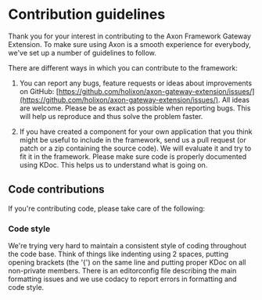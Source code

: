 # Contribution guidelines

Thank you for your interest in contributing to the Axon Framework Gateway Extension. To make sure using Axon is a smooth experience for
everybody, we've set up a number of guidelines to follow.

There are different ways in which you can contribute to the framework:

  1. You can report any bugs, feature requests or ideas about improvements on GitHub: [https://github.com/holixon/axon-gateway-extension/issues/](https://github.com/holixon/axon-gateway-extension/issues/).
  All ideas are welcome. Please be as exact as possible when reporting bugs. This will help us reproduce and thus solve the problem faster.
  
  2. If you have created a component for your own application that you think might be useful to include in the framework, send us a pull request (or patch or a zip containing the source code). We will evaluate it and try to 
  fit it in the framework. Please make sure code is properly documented using KDoc. This helps us to understand what is going on.

## Code contributions

If you're contributing code, please take care of the following:

### Code style

We're trying very hard to maintain a consistent style of coding throughout the code base. Think of things like
indenting using 2 spaces, putting opening brackets (the '{') on the same line and putting proper KDoc on all
non-private members. There is an editorconfig file describing the main formatting issues and we use codacy to report 
errors in formatting and code style.
